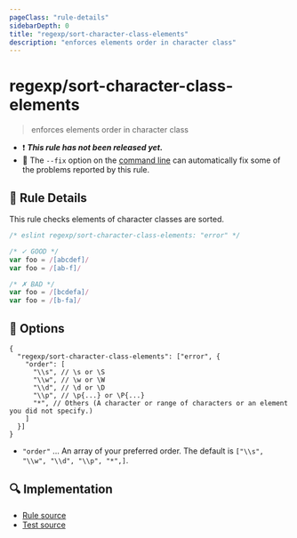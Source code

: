 ```yaml
---
pageClass: "rule-details"
sidebarDepth: 0
title: "regexp/sort-character-class-elements"
description: "enforces elements order in character class"
---
```

# regexp/sort-character-class-elements

> enforces elements order in character class

- :exclamation: <badge text="This rule has not been released yet." vertical="middle" type="error"> ***This rule has not been released yet.*** </badge>
- :wrench: The `--fix` option on the [command line](https://eslint.org/docs/user-guide/command-line-interface#fixing-problems) can automatically fix some of the problems reported by this rule.

## :book: Rule Details

This rule checks elements of character classes are sorted.

<eslint-code-block fix>

```js
/* eslint regexp/sort-character-class-elements: "error" */

/* ✓ GOOD */
var foo = /[abcdef]/
var foo = /[ab-f]/

/* ✗ BAD */
var foo = /[bcdefa]/
var foo = /[b-fa]/
```

</eslint-code-block>

## :wrench: Options

```json5
{
  "regexp/sort-character-class-elements": ["error", {
    "order": [
      "\\s", // \s or \S
      "\\w", // \w or \W
      "\\d", // \d or \D
      "\\p", // \p{...} or \P{...}
      "*", // Others (A character or range of characters or an element you did not specify.)
    ]
  }]
}
```

- `"order"` ... An array of your preferred order. The default is `["\\s", "\\w", "\\d", "\\p", "*",]`.

## :mag: Implementation

- [Rule source](https://github.com/ota-meshi/eslint-plugin-regexp/blob/master/lib/rules/sort-character-class-elements.ts)
- [Test source](https://github.com/ota-meshi/eslint-plugin-regexp/blob/master/tests/lib/rules/sort-character-class-elements.ts)
